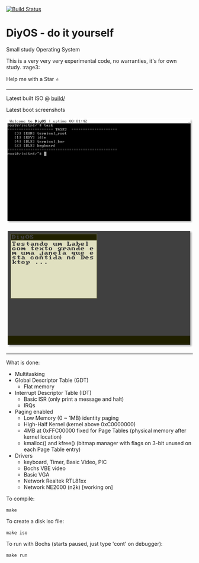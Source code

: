 [![Build Status](https://travis-ci.org/leonardoms/DiyOS.svg?branch=master)](https://travis-ci.org/leonardoms/DiyOS)
# DiyOS - do it yourself
Small study Operating System

This is a very very very experimental code, no warranties, it's for own study. :rage3:

Help me with a Star :star:

---
Latest built ISO @ [build/](build/)

Latest boot screenshots

![Boot Screenshot](build/screenshot.png)

![Testing GUI Screenshot](build/screenshot_gui.png)

---

What is done:
* Multitasking  
* Global Descriptor Table (GDT)
  * Flat memory
* Interrupt Descriptor Table (IDT)
  * Basic ISR (only print a message and halt)
  * IRQs
* Paging enabled
  * Low Memory (0 ~ 1MB) identity paging
  * High-Half Kernel (kernel above 0xC0000000)
  * 4MB at 0xFFC00000 fixed for Page Tables (physical memory after kernel location)
  * kmalloc() and kfree() (bitmap manager with flags on 3-bit unused on each Page Table entry)
* Drivers
  * keyboard, Timer, Basic Video, PIC
  * Bochs VBE video
  * Basic VGA
  * Network Realtek RTL81xx
  * Network NE2000 (n2k) [working on]

To  compile:
```
make
```
To create a disk iso file:
```
make iso
```
To run with Bochs (starts paused, just type 'cont' on debugger):
```
make run
```
